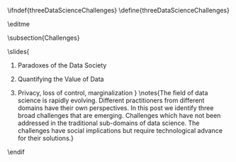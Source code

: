 \ifndef{threeDataScienceChallenges}
\define{threeDataScienceChallenges}

\editme 

\subsection{Challenges}

\slides{
1. Paradoxes of the Data Society

2. Quantifying the Value of Data

3. Privacy, loss of control, marginalization
}
\notes{The field of data science is rapidly evolving. Different practitioners from different domains have their own perspectives. In this post we identify three broad challenges that are emerging. Challenges which have not been addressed in the traditional sub-domains of data science. The challenges have social implications but require technological advance for their solutions.}


\endif
